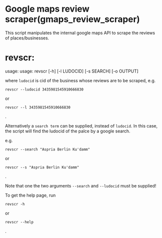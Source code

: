 # Google maps review scraper(gmaps_review_scraper)
This script manipulates the internal google maps API to scrape the reviews of places/businesses.
# revscr:
usage: usage: revscr [-h] [-l LUDOCID] [-s SEARCH] [-o OUTPUT]

where `ludocid` is cid of the business whose reviews are to be scraped, e.g.
```
revscr --ludocid 3435981545910666830
```
or
```
revscr --l 3435981545910666830
```
.

Alternatively a `search term` can be supplied, instead of `ludocid`. In this case, the script will find the ludocid of the palce by a google search.

e.g.
```
revscr --search "Aspria Berlin Ku'damm"
```
or
```
revscr --s "Aspria Berlin Ku'damm"
```
.

Note that one the two arguments `--search` and `--ludocid` must be supplied!

To get the help page, run
```
revscr -h
```
or
```
revscr --help
```
.